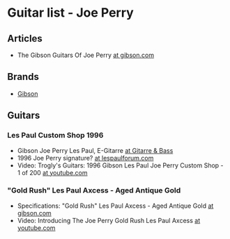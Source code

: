 # Guitar list - Joe Perry

## Articles
* The Gibson Guitars Of Joe Perry [at gibson.com](http://es.gibson.com/News-Lifestyle/Features/en-us/The-Gibson-Guitars-Of-Joe-Perry.aspx)

## Brands
* [Gibson](../brand/gibson.md)

## Guitars

### Les Paul Custom Shop 1996
* Gibson Joe Perry Les Paul, E-Gitarre [at Gitarre & Bass](https://www.gitarrebass.de/heftarchiv/1996-10/gibson-joe-perry-les-paul-e-gitarre/)
* 1996 Joe Perry signature? [at lespaulforum.com](https://www.lespaulforum.com/index.php?threads/1996-joe-perry-signature.102205/)
* Video: Trogly's Guitars: 1996 Gibson Les Paul Joe Perry Custom Shop - 1 of 200 [at youtube.com](https://m.youtube.com/watch?v=eMF-cEbkRvE)

### "Gold Rush" Les Paul Axcess - Aged Antique Gold
* Specifications: "Gold Rush" Les Paul Axcess - Aged Antique Gold [at gibson.com](https://www.gibson.com/Guitar/CUSTE4147/Joe-Perry-Gold-Rush-Les-Paul-Axcess/Aged-Antique-Gold)
* Video: Introducing The Joe Perry Gold Rush Les Paul Axcess [at youtube.com](https://youtu.be/6MiWWDysaG0)
